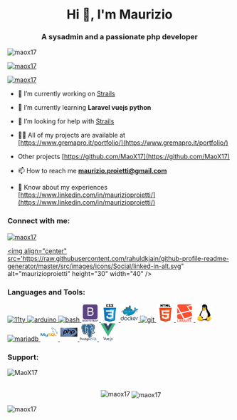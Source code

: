 



<h1 align="center">Hi 👋, I'm Maurizio</h1>

<h3 align="center">A sysadmin and a passionate php developer</h3>

<p align="left"> <img src="https://komarev.com/ghpvc/?username=maox17&label=Profile%20views&color=0e75b6&style=flat" alt="maox17" /> </p>

<p align="left"> <a href="https://github.com/ryo-ma/github-profile-trophy"><img src="https://github-profile-trophy.vercel.app/?username=maox17" alt="maox17" /></a> </p>

<p align="left"> <a href="https://twitter.com/maox17" target="blank"><img src="https://img.shields.io/twitter/follow/maox17?logo=twitter&style=for-the-badge" alt="maox17" /></a> </p>

- 🔭 I’m currently working on [Strails](https://github.com/MaoX17/strails)

- 🌱 I’m currently learning **Laravel vuejs python**

- 🤝 I’m looking for help with [Strails](https://github.com/MaoX17/strails)

- 👨‍💻 All of my projects are available at [https://www.gremapro.it/portfolio/](https://www.gremapro.it/portfolio/)

- Other projects [https://github.com/MaoX17](https://github.com/MaoX17)

- 📫 How to reach me **maurizio.proietti@gmail.com**

- 📄 Know about my experiences [https://www.linkedin.com/in/maurizioproietti/](https://www.linkedin.com/in/maurizioproietti/)

<h3 align="left">Connect with me:</h3>

<p align="left">

<a href="https://twitter.com/maox17" target="blank"><img align="center" src="https://raw.githubusercontent.com/rahuldkjain/github-profile-readme-generator/master/src/images/icons/Social/twitter.svg" alt="maox17" height="30" width="40" /></a>

<a href="https://linkedin.com/in/maurizioproietti" target="blank"><img align="center" src='https://raw.githubusercontent.com/rahuldkjain/github-profile-readme-generator/master/src/images/icons/Social/linked-in-alt.svg" alt="maurizioproietti" height="30" width="40" /></a>

</p>

<h3 align="left">Languages and Tools:</h3>

<p align="left"> <a href="https://www.11ty.dev/" target="_blank"> <img src="https://gist.githubusercontent.com/vivek32ta/c7f7bf583c1fb1c58d89301ea40f37fd/raw/f4c85cce5790758286b8f155ef9a177710b995df/11ty.svg" alt="11ty" width="40" height="40"/> </a> <a href="https://www.arduino.cc/" target="_blank"> <img src="https://cdn.worldvectorlogo.com/logos/arduino-1.svg" alt="arduino" width="40" height="40"/> </a> <a href="https://www.gnu.org/software/bash/" target="_blank"> <img src="https://www.vectorlogo.zone/logos/gnu_bash/gnu_bash-icon.svg" alt="bash" width="40" height="40"/> </a> <a href="https://getbootstrap.com" target="_blank"> <img src="https://raw.githubusercontent.com/devicons/devicon/master/icons/bootstrap/bootstrap-plain-wordmark.svg" alt="bootstrap" width="40" height="40"/> </a> <a href="https://www.w3schools.com/css/" target="_blank"> <img src="https://raw.githubusercontent.com/devicons/devicon/master/icons/css3/css3-original-wordmark.svg" alt="css3" width="40" height="40"/> </a> <a href="https://www.docker.com/" target="_blank"> <img src="https://raw.githubusercontent.com/devicons/devicon/master/icons/docker/docker-original-wordmark.svg" alt="docker" width="40" height="40"/> </a> <a href="https://git-scm.com/" target="_blank"> <img src="https://www.vectorlogo.zone/logos/git-scm/git-scm-icon.svg" alt="git" width="40" height="40"/> </a> <a href="https://www.w3.org/html/" target="_blank"> <img src="https://raw.githubusercontent.com/devicons/devicon/master/icons/html5/html5-original-wordmark.svg" alt="html5" width="40" height="40"/> </a> <a href="https://laravel.com/" target="_blank"> <img src="https://raw.githubusercontent.com/devicons/devicon/master/icons/laravel/laravel-plain-wordmark.svg" alt="laravel" width="40" height="40"/> </a> <a href="https://www.linux.org/" target="_blank"> <img src="https://raw.githubusercontent.com/devicons/devicon/master/icons/linux/linux-original.svg" alt="linux" width="40" height="40"/> </a> <a href="https://mariadb.org/" target="_blank"> <img src="https://www.vectorlogo.zone/logos/mariadb/mariadb-icon.svg" alt="mariadb" width="40" height="40"/> </a> <a href="https://www.mysql.com/" target="_blank"> <img src="https://raw.githubusercontent.com/devicons/devicon/master/icons/mysql/mysql-original-wordmark.svg" alt="mysql" width="40" height="40"/> </a> <a href="https://www.php.net" target="_blank"> <img src="https://raw.githubusercontent.com/devicons/devicon/master/icons/php/php-original.svg" alt="php" width="40" height="40"/> </a> <a href="https://www.postgresql.org" target="_blank"> <img src="https://raw.githubusercontent.com/devicons/devicon/master/icons/postgresql/postgresql-original-wordmark.svg" alt="postgresql" width="40" height="40"/> </a> <a href="https://vuejs.org/" target="_blank"> <img src="https://raw.githubusercontent.com/devicons/devicon/master/icons/vuejs/vuejs-original-wordmark.svg" alt="vuejs" width="40" height="40"/> </a> </p>

<h3 align="left">Support:</h3>

<p><a href="https://www.buymeacoffee.com/MaoX17"> <img align="left" src="https://cdn.buymeacoffee.com/buttons/v2/default-yellow.png" height="50" width="210" alt="MaoX17" /></a></p><br><br>

<p><img align="left" src="https://github-readme-stats.vercel.app/api/top-langs?username=maox17&show_icons=true&locale=en&layout=compact" alt="maox17" /></p>

<p>&nbsp;<img align="center" src="https://github-readme-stats.vercel.app/api?username=maox17&show_icons=true&locale=en" alt="maox17" /></p>

<p><img align="center" src="https://github-readme-streak-stats.herokuapp.com/?user=maox17&" alt="maox17" /></p>
